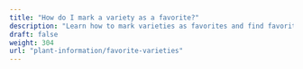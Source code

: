 ```yaml
---
title: "How do I mark a variety as a favorite?"
description: "Learn how to mark varieties as favorites and find favorite varieties"
draft: false
weight: 304
url: "plant-information/favorite-varieties"
---
```

